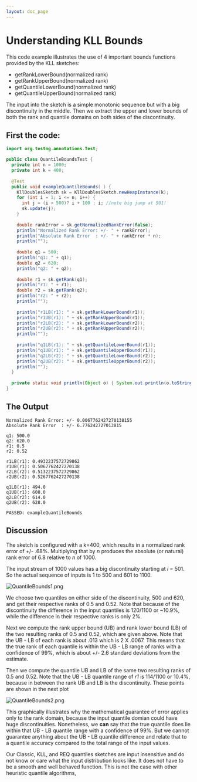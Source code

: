 ```yaml
---
layout: doc_page
---
```

<!--
    Licensed to the Apache Software Foundation (ASF) under one
    or more contributor license agreements.  See the NOTICE file
    distributed with this work for additional information
    regarding copyright ownership.  The ASF licenses this file
    to you under the Apache License, Version 2.0 (the
    "License"); you may not use this file except in compliance
    with the License.  You may obtain a copy of the License at

      http://www.apache.org/licenses/LICENSE-2.0

    Unless required by applicable law or agreed to in writing,
    software distributed under the License is distributed on an
    "AS IS" BASIS, WITHOUT WARRANTIES OR CONDITIONS OF ANY
    KIND, either express or implied.  See the License for the
    specific language governing permissions and limitations
    under the License.
-->
# Understanding KLL Bounds

This code example illustrates the use of 4 important bounds functions provided by the KLL sketches:

* getRankLowerBound(normalized rank)
* getRankUpperBound(normalized rank)
* getQuantileLowerBound(normalized rank)
* getQuantileUpperBound(normalized rank)

The input into the sketch is a simple monotonic sequence but with a big discontinuity in the middle. Then we extract the upper and lower bounds of both the rank and quantile domains on both sides of the discontinuity. 

## First the code:

```java
import org.testng.annotations.Test;

public class QuantileBoundsTest {
  private int n = 1000;
  private int k = 400;
  
  @Test
  public void exampleQuantileBounds( ) {
    KllDoublesSketch sk = KllDoublesSketch.newHeapInstance(k);
    for (int i = 1; i <= n; i++) {
      int j = (i > 500)? i + 100 : i; //note big jump at 501!
      sk.update(j);
    }
    
    double rankError = sk.getNormalizedRankError(false);
    println("Normalized Rank Error: +/- " + rankError);
    println("Absolute Rank Error  : +/- " + rankError * n);
    println("");
    
    double q1 = 500;
    println("q1: " + q1);
    double q2 = 620;
    println("q2: " + q2);
    
    double r1 = sk.getRank(q1);
    println("r1: " + r1);
    double r2 = sk.getRank(q2);
    println("r2: " + r2);
    println("");
    
    println("r1LB(r1): " + sk.getRankLowerBound(r1));
    println("r1UB(r1): " + sk.getRankUpperBound(r1));
    println("r2LB(r2): " + sk.getRankLowerBound(r2));
    println("r2UB(r2): " + sk.getRankUpperBound(r2));
    println("");
    
    println("q1LB(r1): " + sk.getQuantileLowerBound(r1));
    println("q1UB(r1): " + sk.getQuantileUpperBound(r1));
    println("q2LB(r2): " + sk.getQuantileLowerBound(r2));
    println("q2UB(r2): " + sk.getQuantileUpperBound(r2));
    println("");
  }
  
  private static void println(Object o) { System.out.println(o.toString()); }
}
```

## The Output

```
Normalized Rank Error: +/- 0.0067762427270138155
Absolute Rank Error  : +/- 6.776242727013815

q1: 500.0
q2: 620.0
r1: 0.5
r2: 0.52

r1LB(r1): 0.4932237572729862
r1UB(r1): 0.5067762427270138
r2LB(r2): 0.5132237572729862
r2UB(r2): 0.5267762427270138

q1LB(r1): 494.0
q1UB(r1): 608.0
q2LB(r2): 614.0
q2UB(r2): 628.0

PASSED: exampleQuantileBounds
```

## Discussion
The sketch is configured with a k=400, which results in a normalized rank error of +/- .68%.  Multiplying that by *n* produces the absolute (or natural) rank error of 6.8 relative to *n* of 1000.

The input stream of 1000 values has a big discontinuity starting at *i* = 501. So the actual sequence of inputs is 1 to 500 and 601 to 1100.

<img class="doc-img-half" src="{{site.docs_img_dir}}/kll/QuantileBounds1.png" alt="QuantileBounds1.png" />

We choose two quantiles on either side of the discontinuity, 500 and 620, and get their respective ranks of 0.5 and 0.52. Note that because of the discontinuity the difference in the input quantiles is 120/1100 or ~10.9%, while the difference in their respective ranks is only 2%.

Next we compute the rank upper bound (UB) and rank lower bound (LB) of the two resulting ranks of 0.5 and 0.52, which are given above. Note that the UB - LB of each rank is about .013 which is 2 X .0067.  This means that the true rank of each quantile is within the UB - LB range of ranks with a confidence of 99%, which is about +/- 2.6 standard deviations from the estimate.

Then we compute the quantile UB and LB of the same two resulting ranks of 0.5 and 0.52. Note that the UB - LB quantile range of *r1* is 114/1100 or 10.4%, because in between the rank UB and LB is the discontinuity.  These points are shown in the next plot

<img class="doc-img-half" src="{{site.docs_img_dir}}/kll/QuantileBounds2.png" alt="QuantileBounds2.png" />

This graphically illustrates why the mathematical guarantee of error applies only to the rank domain, because the input quantile domian could have huge discontinuities. Nonetheless, we **can** say that the true quantile does lie within that UB - LB quantile range with a confidence of 99%. But we cannot guarantee anything about the UB - LB quantile difference and relate that to a quantile accuracy compared to the total range of the input values. 

Our Classic, KLL, and REQ quantiles sketches are input insensitive and do not know or care what the input distribution looks like. It does not have to be a smooth and well behaved function. This is not the case with other heuristic quantile algorithms,





